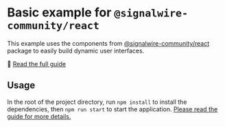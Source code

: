 # Basic example for `@signalwire-community/react`

This example uses the components from
[@signalwire-community/react](https://github.com/signalwire-community/react/)
package to easily build dynamic user interfaces.

📖 [Read the full guide](https://developer.signalwire.com/guides/video-api/guides/making-react-ui-community-hooks/)

## Usage

In the root of the project directory, run `npm install` to install the dependencies, then `npm run start` to start the application. [Please read the guide for more details.](https://developer.signalwire.com/guides/video-api/guides/making-react-ui-community-hooks/)
